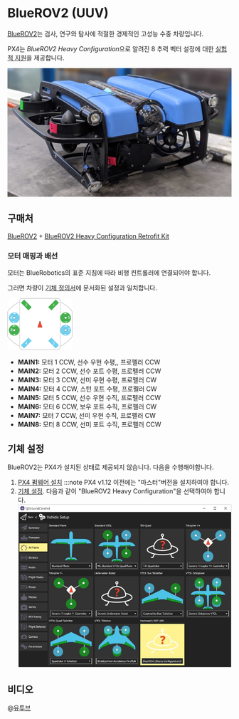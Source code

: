 # BlueROV2 (UUV)

[BlueROV2](https://bluerobotics.com/store/rov/bluerov2-upgrade-kits/brov2-heavy-retrofit-r1-rp/BlueROV2)는 검사, 연구와 탐사에 적절한 경제적인 고성능 수중 차량입니다.

PX4는 *BlueROV2 Heavy Configuration*으로 알려진 8 추력 벡터 설정에 대한 [실험적 지원](README.md)을 제공합니다.

![영웅](../../assets/airframes/sub/bluerov/bluerov_hero.jpg)


## 구매처

[BlueROV2](https://bluerobotics.com/store/rov/bluerov2/) + [BlueROV2 Heavy Configuration Retrofit Kit](https://bluerobotics.com/store/rov/bluerov2-upgrade-kits/brov2-heavy-retrofit-r1-rp/)


### 모터 매핑과 배선

모터는 BlueRobotics의 표준 지침에 따라 비행 컨트롤러에 연결되어야 합니다.

그러면 차량이 [기체 정의서](../airframes/airframe_reference.md#vectored-6-dof-uuv)에 문서화된 설정과 일치합니다.

<img src="../../assets/airframes/types/Vectored6DofUUV.svg" width="29%" style="max-height: 180px;" />

- **MAIN1:** 모터 1 CCW, 선수 우현 수평,, 프로펠러 CCW
- **MAIN2:** 모터 2 CCW, 선수 포트 수평, 프로펠러 CCW
- **MAIN3:** 모터 3 CCW, 선미 우현 수평, 프로펠러 CW
- **MAIN4:** 모터 4 CCW, 스턴 포트 수평, 프로펠러 CW
- **MAIN5:** 모터 5 CCW, 선수 우현 수직, 프로펠러 CCW
- **MAIN6:** 모터 6 CCW, 보우 포트 수직, 프로펠러 CW
- **MAIN7:** 모터 7 CCW, 선미 우현 수직, 프로펠러 CW
- **MAIN8:** 모터 8 CCW, 선미 포트 수직, 프로펠러 CCW


## 기체 설정

BlueROV2는 PX4가 설치된 상태로 제공되지 않습니다. 다음을 수행해야합니다.
1. [PX4 펌웨어 설치](../config/firmware.md#installing-px4-master-beta-or-custom-firmware) :::note PX4 v1.12 이전에는 "마스터"버전을 설치하여야 합니다.
1. [기체 설정](../config/airframe.md). 다음과 같이 "BlueROV2 Heavy Configuration"을 선택하여야 합니다. ![QGC - BlueROV2 Heay 설정 기체 선택](../../assets/airframes/sub/bluerov/qgc_airframe.jpg)

<!-- what other tuning/testing/ etc? -->

## 비디오

@[유투브](https://www.youtube.com/watch?v=1sUaURmlmT8)

<!-- @DanielDuecker on github is good person to ask about this frame -->
